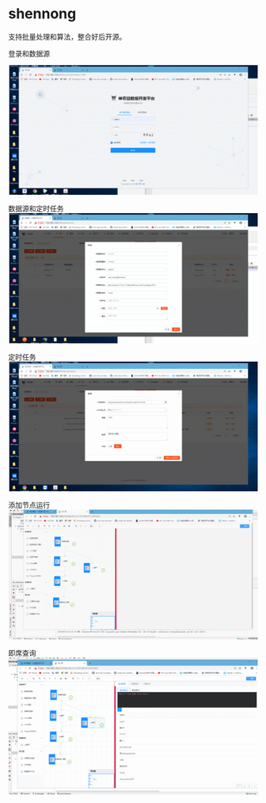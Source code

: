 # shennong

支持批量处理和算法，整合好后开源。


登录和数据源

![image](image/登录和数据源.gif)

数据源和定时任务
![image](image/数据源和定时任务.gif)

定时任务
![image](image/定时任务.gif)

添加节点运行
![image](image/添加节点运行.gif)

即席查询
![image](image/即席查询.gif)
